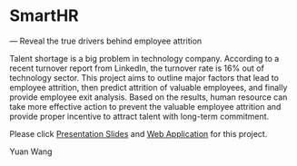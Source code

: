# SmartHR
— Reveal the true drivers behind employee attrition

Talent shortage is a big problem in technology company. According to a recent turnover report from LinkedIn, the turnover rate is 16% out of technology sector. This project aims to outline major factors that lead to employee attrition, then predict attrition of valuable employees, and finally provide employee exit analysis. Based on the results, human resource can take more effective action to prevent the valuable employee attrition and provide proper incentive to attract talent with long-term commitment.  

Please click [Presentation Slides](https://nkuwangyuan.github.io/SmartHR/SmartHR.pdf) and [Web Application](https://smart-hr-app.herokuapp.com/) for this project.

Yuan Wang
